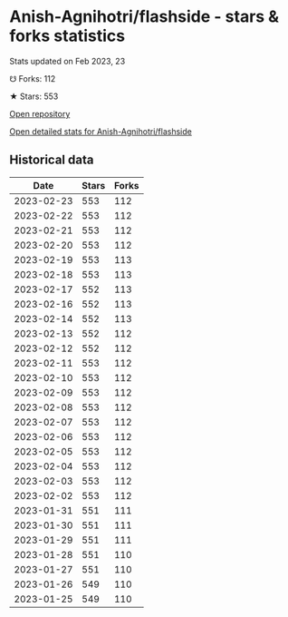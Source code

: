 # Anish-Agnihotri/flashside - stars & forks statistics

Stats updated on Feb 2023, 23

☋ Forks: 112

★ Stars: 553

[Open repository](https://github.com/Anish-Agnihotri/flashside)

[Open detailed stats for Anish-Agnihotri/flashside](https://reviewgithub.com/rep/Anish-Agnihotri/flashside)

## Historical data
| Date | Stars | Forks |
|------|-------|-------|
| 2023-02-23 | 553 | 112 | 
| 2023-02-22 | 553 | 112 | 
| 2023-02-21 | 553 | 112 | 
| 2023-02-20 | 553 | 112 | 
| 2023-02-19 | 553 | 113 | 
| 2023-02-18 | 553 | 113 | 
| 2023-02-17 | 552 | 113 | 
| 2023-02-16 | 552 | 113 | 
| 2023-02-14 | 552 | 113 | 
| 2023-02-13 | 552 | 112 | 
| 2023-02-12 | 552 | 112 | 
| 2023-02-11 | 553 | 112 | 
| 2023-02-10 | 553 | 112 | 
| 2023-02-09 | 553 | 112 | 
| 2023-02-08 | 553 | 112 | 
| 2023-02-07 | 553 | 112 | 
| 2023-02-06 | 553 | 112 | 
| 2023-02-05 | 553 | 112 | 
| 2023-02-04 | 553 | 112 | 
| 2023-02-03 | 553 | 112 | 
| 2023-02-02 | 553 | 112 | 
| 2023-01-31 | 551 | 111 | 
| 2023-01-30 | 551 | 111 | 
| 2023-01-29 | 551 | 111 | 
| 2023-01-28 | 551 | 110 | 
| 2023-01-27 | 551 | 110 | 
| 2023-01-26 | 549 | 110 | 
| 2023-01-25 | 549 | 110 | 

